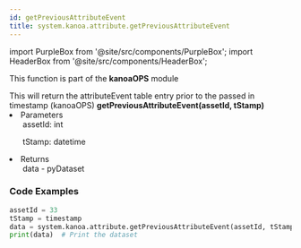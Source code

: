 ```yaml
---
id: getPreviousAttributeEvent
title: system.kanoa.attribute.getPreviousAttributeEvent
---
```


import PurpleBox from '@site/src/components/PurpleBox';
import HeaderBox from '@site/src/components/HeaderBox';

<PurpleBox>This function is part of the <b>kanoaOPS</b> module</PurpleBox>

<HeaderBox header="Description">
  This will return the attributeEvent table entry prior to the passed in timestamp (kanoaOPS)
</HeaderBox>

<HeaderBox header="Syntax">
  <b>getPreviousAttributeEvent(assetId, tStamp)</b>
    <li>Parameters <br />
      <ul>assetId: int</ul>
      <ul>tStamp: datetime</ul>
    </li>
    <li>Returns <br />
      <ul>data - pyDataset</ul>
    </li>

</HeaderBox>

### Code Examples
```python
assetId = 33
tStamp = timestamp
data = system.kanoa.attribute.getPreviousAttributeEvent(assetId, tStamp)
print(data)  # Print the dataset 